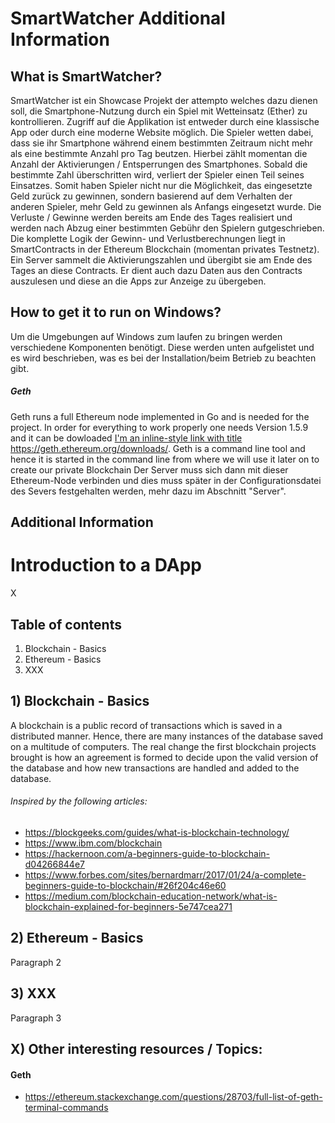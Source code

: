 # SmartWatcher Additional Information 

## What is SmartWatcher?

SmartWatcher ist ein Showcase Projekt der attempto welches dazu dienen soll, die Smartphone-Nutzung durch ein Spiel mit Wetteinsatz (Ether) zu kontrollieren. Zugriff auf die Applikation ist entweder durch eine klassische App oder durch eine moderne Website möglich. 
Die Spieler wetten dabei, dass sie ihr Smartphone während einem bestimmten Zeitraum nicht mehr als eine bestimmte Anzahl pro Tag beutzen. Hierbei zählt momentan die Anzahl der Aktivierungen / Entsperrungen des Smartphones. Sobald die bestimmte Zahl überschritten wird, verliert der Spieler einen Teil seines Einsatzes. Somit haben Spieler nicht nur die Möglichkeit, das eingesetzte Geld zurück zu gewinnen, sondern basierend auf dem Verhalten der anderen Spieler, mehr Geld zu gewinnen als Anfangs eingesetzt wurde. 
Die Verluste / Gewinne werden bereits am Ende des Tages realisiert und werden nach Abzug einer bestimmten Gebühr den Spielern gutgeschrieben. 
Die komplette Logik der Gewinn- und Verlustberechnungen liegt in SmartContracts in der Ethereum Blockchain (momentan privates Testnetz). Ein Server sammelt die Aktivierungszahlen und übergibt sie am Ende des Tages an diese Contracts. Er dient auch dazu Daten aus den Contracts auszulesen und diese an die Apps zur Anzeige zu übergeben.

## How to get it to run on Windows?

Um die Umgebungen auf Windows zum laufen zu bringen werden verschiedene Komponenten benötigt. Diese werden unten aufgelistet und es wird beschrieben, was es bei der Installation/beim Betrieb zu beachten gibt. 

##### Geth

Geth runs a full Ethereum node implemented in Go and is needed for the project. In order for everything to work properly one needs Version 1.5.9 and it can be dowloaded [I'm an inline-style link with title](https://geth.ethereum.org/downloads/ "here:") https://geth.ethereum.org/downloads/. 
Geth is a command line tool and hence it is started in the command line from where we will use it later on to create our private Blockchain 
Der Server muss sich dann mit dieser Ethereum-Node verbinden und dies muss später in der Configurationsdatei des Severs festgehalten werden, mehr dazu im Abschnitt "Server". 



## Additional Information



# Introduction to a DApp 

X
## Table of contents

1) Blockchain - Basics
2) Ethereum - Basics 
3) XXX

## 1) Blockchain - Basics

A blockchain is a public record of transactions which is saved in a distributed manner. Hence, there are many instances of the database saved on a multitude of computers. The real change the first blockchain projects brought is how an agreement is formed to decide upon the valid version of the database and how new transactions are handled and added to the database. 

###### Inspired by the following articles: 
* https://blockgeeks.com/guides/what-is-blockchain-technology/
* https://www.ibm.com/blockchain
* https://hackernoon.com/a-beginners-guide-to-blockchain-d04266844e7
* https://www.forbes.com/sites/bernardmarr/2017/01/24/a-complete-beginners-guide-to-blockchain/#26f204c46e60
* https://medium.com/blockchain-education-network/what-is-blockchain-explained-for-beginners-5e747cea271

## 2) Ethereum - Basics

Paragraph 2

## 3) XXX

Paragraph 3

## X) Other interesting resources / Topics: 

#### Geth
* https://ethereum.stackexchange.com/questions/28703/full-list-of-geth-terminal-commands

